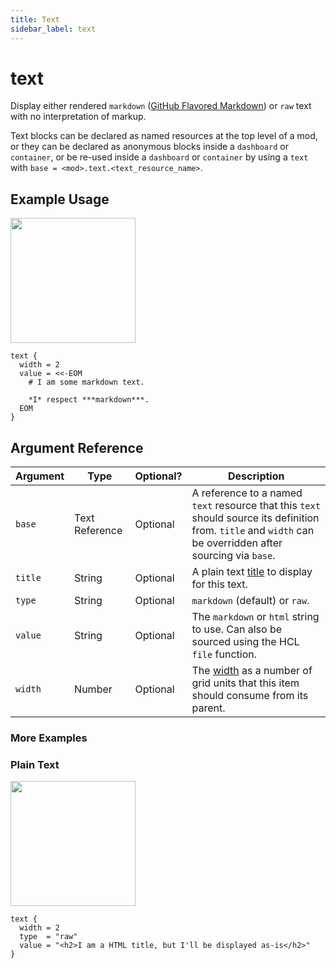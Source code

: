```yaml
---
title: Text
sidebar_label: text
---
```


# text

Display either rendered `markdown` ([GitHub Flavored Markdown](https://github.github.com/gfm/)) or `raw` text with no interpretation of markup.

Text blocks can be declared as named resources at the top level of a mod, or they can be declared as anonymous blocks inside a `dashboard` or `container`, or be re-used inside a `dashboard` or `container` by using a `text` with `base = <mod>.text.<text_resource_name>`.


## Example Usage

<img src="/reference_examples/text_ex_1.png" width="200pt" />

```hcl
text {
  width = 2
  value = <<-EOM
    # I am some markdown text.

    *I* respect ***markdown***.
  EOM
}
```


## Argument Reference
| Argument | Type | Optional? | Description
|-|-|-|-
| `base` |   Text Reference		| Optional | A reference to a named `text` resource that this `text` should source its definition from. `title` and `width` can be overridden after sourcing via `base`.
| `title` |  String	| Optional | A plain text [title](/docs/powerpipe-hcl/dashboard#title) to display for this text.
| `type` |  String	| Optional | `markdown` (default) or `raw`.
| `value` |  String	| Optional | The `markdown` or `html` string to use. Can also be sourced using the HCL `file` function.
| `width` |  Number	| Optional | The [width](/docs/powerpipe-hcl/dashboard#width) as a number of grid units that this item should consume from its parent.



###  More Examples

 ### Plain Text

<img src="/reference_examples/text_raw.png" width="200pt" />

```hcl
text {
  width = 2
  type  = "raw"
  value = "<h2>I am a HTML title, but I'll be displayed as-is</h2>"
}
```